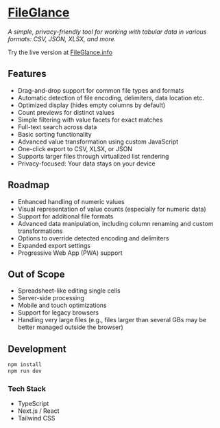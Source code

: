 # [FileGlance](https://www.fileglance.info/)

_A simple, privacy-friendly tool for working with tabular data in various formats: CSV, JSON, XLSX, and more._

Try the live version at [FileGlance.info](https://www.fileglance.info/)

## Features

- Drag-and-drop support for common file types and formats
- Automatic detection of file encoding, delimiters, data location etc.
- Optimized display (hides empty columns by default)
- Count previews for distinct values
- Simple filtering with value facets for exact matches
- Full-text search across data
- Basic sorting functionality
- Advanced value transformation using custom JavaScript
- One-click export to CSV, XLSX, or JSON
- Supports larger files through virtualized list rendering
- Privacy-focused: Your data stays on your device

## Roadmap

- Enhanced handling of numeric values
- Visual representation of value counts (especially for numeric data)
- Support for additional file formats
- Advanced data manipulation, including column renaming and custom transformations
- Options to override detected encoding and delimiters
- Expanded export settings
- Progressive Web App (PWA) support

## Out of Scope

- Spreadsheet-like editing single cells
- Server-side processing
- Mobile and touch optimizations
- Support for legacy browsers
- Handling very large files (e.g., files larger than several GBs may be better managed outside the browser)

## Development

```bash
npm install
npm run dev
```

### Tech Stack

- TypeScript
- Next.js / React
- Tailwind CSS
